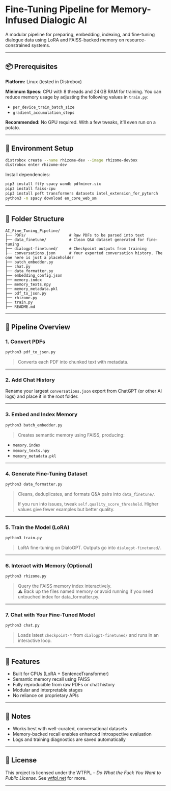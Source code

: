 # Fine-Tuning Pipeline for Memory-Infused Dialogic AI

A modular pipeline for preparing, embedding, indexing, and fine-tuning dialogue data using LoRA and FAISS-backed memory on resource-constrained systems.

---

## 📦 Prerequisites

**Platform:** Linux (tested in Distrobox)

**Minimum Specs:** CPU with 8 threads and 24 GB RAM for training. You can reduce memory usage by adjusting the following values in `train.py`:

* `per_device_train_batch_size`
* `gradient_accumulation_steps`

**Recommended:** No GPU required. With a few tweaks, it’ll even run on a potato.

---

## 🔧 Environment Setup

```bash
distrobox create --name rhizome-dev --image rhizome-devbox
distrobox enter rhizome-dev
```

Install dependencies:

```bash
pip3 install ftfy spacy wandb pdfminer.six
pip3 install faiss-cpu
pip3 install peft transformers datasets intel_extension_for_pytorch
python3 -m spacy download en_core_web_sm
```

---

## 📂 Folder Structure

```
AI_Fine_Tuning_Pipeline/
├── PDFs/                   # Raw PDFs to be parsed into text
├── data_finetune/          # Clean Q&A dataset generated for fine-tuning
├── dialogpt-finetuned/     # Checkpoint outputs from training
├── conversations.json      # Your exported conversation history. The one here is just a placeholder
├── batch_embedder.py
├── chat.py
├── data_formatter.py
├── embedding_config.json
├── memory.index
├── memory_texts.npy
├── memory_metadata.pkl
├── pdf_to_json.py
├── rhizome.py
├── train.py
├── README.md
```

---

## 🧱 Pipeline Overview

### 1. Convert PDFs

```bash
python3 pdf_to_json.py
```

> Converts each PDF into chunked text with metadata.

---

### 2. Add Chat History

Rename your largest `conversations.json` export from ChatGPT (or other AI logs) and place it in the root folder.

---

### 3. Embed and Index Memory

```bash
python3 batch_embedder.py
```

> Creates semantic memory using FAISS, producing:

- `memory.index`
- `memory_texts.npy`
- `memory_metadata.pkl`

---

### 4. Generate Fine-Tuning Dataset

```bash
python3 data_formatter.py
```

> Cleans, deduplicates, and formats Q\&A pairs into `data_finetune/`.
> 
> If you run into issues, tweak `self.quality_score_threshold`.
> Higher values give fewer examples but better quality.

---

### 5. Train the Model (LoRA)

```bash
python3 train.py
```

> LoRA fine-tuning on DialoGPT. Outputs go into `dialogpt-finetuned/`.

---

### 6. Interact with Memory (Optional)

```bash
python3 rhizome.py
```

> Query the FAISS memory index interactively.  
> ⚠️ Back up the files named memory or avoid running if you need untouched index for data_formatter.py.

---

### 7. Chat with Your Fine-Tuned Model

```bash
python3 chat.py
```

> Loads latest `checkpoint-*` from `dialogpt-finetuned/` and runs in an interactive loop.

---

## 🧠 Features

- Built for CPUs (LoRA + SentenceTransformer)
- Semantic memory recall using FAISS
- Fully reproducible from raw PDFs or chat history
- Modular and interpretable stages
- No reliance on proprietary APIs

---

## 🍷 Notes

- Works best with well-curated, conversational datasets
- Memory-backed recall enables enhanced introspective evaluation
- Logs and training diagnostics are saved automatically

---

## 📄 License

This project is licensed under the WTFPL – *Do What the Fuck You Want to Public License*.
See [wtfpl.net](http://www.wtfpl.net/) for more.

---
